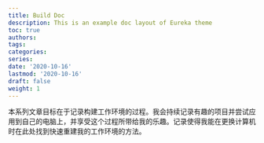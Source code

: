 ```yaml
---
title: Build Doc
description: This is an example doc layout of Eureka theme
toc: true
authors:
tags:
categories:
series:
date: '2020-10-16'
lastmod: '2020-10-16'
draft: false
weight: 1
---
```


本系列文章目标在于记录构建工作环境的过程。我会持续记录有趣的项目并尝试应用到自己的电脑上，并享受这个过程所带给我的乐趣。记录使得我能在更换计算机时在此处找到快速重建我的工作环境的方法。

